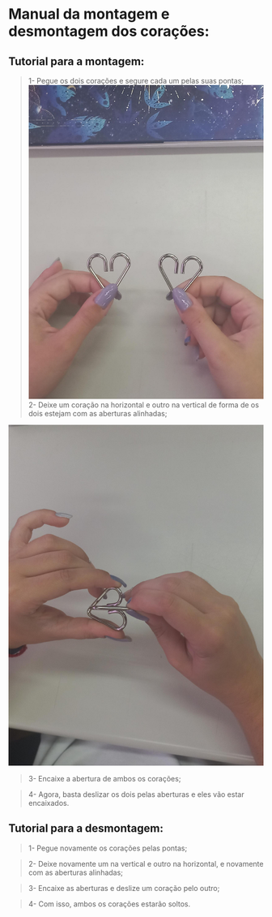 # Manual da montagem e desmontagem dos corações:


## Tutorial para a montagem:

>1- Pegue os dois corações e segure cada um pelas suas pontas;
![alt text](Imagens/1.jpg)
>2- Deixe um coração na horizontal e outro na vertical de forma de os dois estejam com as aberturas 
alinhadas;

![alt text](Imagens/02.jpg)
>3- Encaixe a abertura de ambos os corações;

>4- Agora, basta deslizar os dois pelas aberturas e eles vão estar encaixados.


## Tutorial para a desmontagem:

>1- Pegue novamente os corações pelas pontas;

>2- Deixe novamente um na vertical e outro na horizontal, e novamente com as aberturas alinhadas;

>3- Encaixe as aberturas e deslize um coração pelo outro;

>4- Com isso, ambos os corações estarão soltos.
